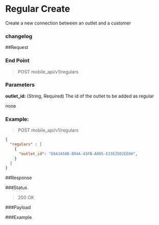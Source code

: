 # Regular Create
Create a new connection between an outlet and a customer

### changelog

##Request
### End Point
  > POST mobile_api/v1/regulars

### Parameters

**outlet_id:** (String, Required) The id of the outlet to be added as regular

none

### Example:
  > POST mobile_api/v1/regulars

```json
{
  "regulars" : [
    {
      "outlet_id": "E9A3450B-B94A-43FB-A085-E33E25D2EE00",
    }
  ]
}
```

##Response

###Status
  > 200 OK

###Payload


###Example
```json
```
